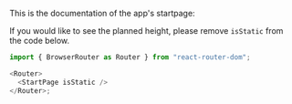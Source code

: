 This is the documentation of the app's startpage:

If you would like to see the planned height, please remove `isStatic` from the
code below.

```js
import { BrowserRouter as Router } from "react-router-dom";

<Router>
  <StartPage isStatic />
</Router>;
```
